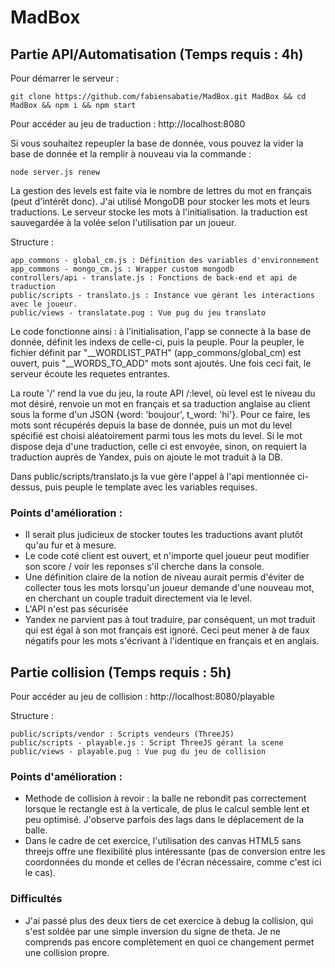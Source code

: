 # MadBox

## Partie API/Automatisation (Temps requis : 4h)

Pour démarrer le serveur :

```
git clone https://github.com/fabiensabatie/MadBox.git MadBox && cd MadBox && npm i && npm start
```

Pour accéder au jeu de traduction : http://localhost:8080

Si vous souhaitez repeupler la base de donnée, vous pouvez la vider la base de donnée et la remplir à nouveau via la commande :
```
node server.js renew
```

La gestion des levels est faite via le nombre de lettres du mot en français (peut d'intérêt donc).
J'ai utilisé MongoDB pour stocker les mots et leurs traductions. Le serveur stocke les mots à l'initialisation. la traduction est sauvegardée à la volée selon l'utilisation par un joueur.

Structure :
```
app_commons - global_cm.js : Définition des variables d'environnement
app_commons - mongo_cm.js : Wrapper custom mongodb
controllers/api - translate.js : Fonctions de back-end et api de traduction
public/scripts - translato.js : Instance vue gérant les interactions avec le joueur.
public/views - translatate.pug : Vue pug du jeu translato
```

Le code fonctionne ainsi : à l'initialisation, l'app se connecte à la base de donnée, définit les indexs de celle-ci, puis la peuple. Pour la peupler, le fichier définit par "__WORDLIST_PATH" (app_commons/global_cm) est ouvert, puis "__WORDS_TO_ADD" mots sont ajoutés. Une fois ceci fait, le serveur écoute les requetes entrantes.

La route '/' rend la vue du jeu, la route API /:level, où level est le niveau du mot désiré, renvoie un mot en français et sa traduction anglaise au client sous la forme d'un JSON {word: 'boujour', t_word: 'hi'}. Pour ce faire, les mots sont récupérés depuis la base de donnée, puis un mot du level spécifié est choisi aléatoirement parmi tous les mots du level. Si le mot dispose deja d'une traduction, celle ci est envoyée, sinon, on requiert la traduction auprès de Yandex, puis on ajoute le mot traduit à la DB.

Dans public/scripts/translato.js la vue gère l'appel à l'api mentionnée ci-dessus, puis peuple le template avec les variables requises.

### Points d'amélioration :

- Il serait plus judicieux de stocker toutes les traductions avant plutôt qu'au fur et à mesure.
- Le code coté client est ouvert, et n'importe quel joueur peut modifier son score / voir les reponses s'il cherche dans la console.
- Une définition claire de la notion de niveau aurait permis d'éviter de collecter tous les mots lorsqu'un joueur demande d'une nouveau mot, en cherchant un couple traduit directement via le level.
- L'API n'est pas sécurisée
- Yandex ne parvient pas à tout traduire, par conséquent, un mot traduit qui est égal à son mot français est ignoré. Ceci peut mener à de faux négatifs pour les mots s'écrivant à l'identique en français et en anglais.


## Partie collision (Temps requis : 5h)

Pour accéder au jeu de collision : http://localhost:8080/playable

Structure :
```
public/scripts/vendor : Scripts vendeurs (ThreeJS)
public/scripts - playable.js : Script ThreeJS gérant la scene
public/views - playable.pug : Vue pug du jeu de collision
```

### Points d'amélioration :
- Methode de collision à revoir : la balle ne rebondit pas correctement lorsque le rectangle est à la verticale, de plus le calcul semble lent et peu optimisé. J'observe parfois des lags dans le déplacement de la balle.
- Dans le cadre de cet exercice, l'utilisation des canvas HTML5 sans threejs offre une flexibilité plus intéressante (pas de conversion entre les coordonnées du monde et celles de l'écran nécessaire, comme c'est ici le cas).

### Difficultés
- J'ai passé plus des deux tiers de cet exercice à debug la collision, qui s'est soldée par une simple inversion du signe de theta. Je ne comprends pas encore complètement en quoi ce changement permet une collision propre.

